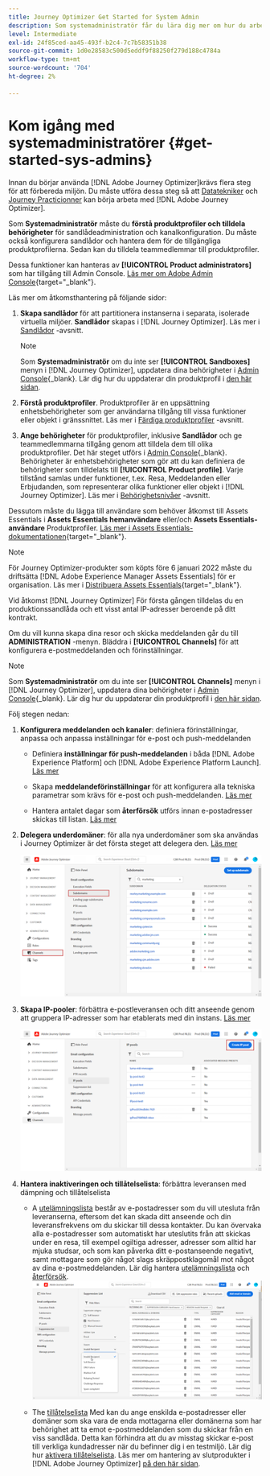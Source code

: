 ```yaml
---
title: Journey Optimizer Get Started for System Admin
description: Som systemadministratör får du lära dig mer om hur du arbetar med Journey Optimizer
level: Intermediate
exl-id: 24f85ced-aa45-493f-b2c4-7c7b58351b38
source-git-commit: 1d0e28583c500d5eddf9f88250f279d188c4784a
workflow-type: tm+mt
source-wordcount: '704'
ht-degree: 2%

---
```


# Kom igång med systemadministratörer {#get-started-sys-admins}

Innan du börjar använda [!DNL Adobe Journey Optimizer]krävs flera steg för att förbereda miljön.  Du måste utföra dessa steg så att [Datatekniker](data-engineer.md) och [Journey Practicionner](marketer.md) kan börja arbeta med [!DNL Adobe Journey Optimizer].


Som **Systemadministratör** måste du **förstå produktprofiler och tilldela behörigheter** för sandlådeadministration och kanalkonfiguration. Du måste också konfigurera sandlådor och hantera dem för de tillgängliga produktprofilerna. Sedan kan du tilldela teammedlemmar till produktprofiler.

Dessa funktioner kan hanteras av **[!UICONTROL Product administrators]** som har tillgång till Admin Console. [Läs mer om Adobe Admin Console](https://helpx.adobe.com/enterprise/admin-guide.html){target=&quot;_blank&quot;}.

Läs mer om åtkomsthantering på följande sidor:

1. **Skapa sandlådor** för att partitionera instanserna i separata, isolerade virtuella miljöer. **Sandlådor** skapas i [!DNL Journey Optimizer]. Läs mer i [Sandlådor](../../administration/sandboxes.md) -avsnitt.

   >[!NOTE]
   >Som **Systemadministratör** om du inte ser **[!UICONTROL Sandboxes]** menyn i [!DNL Journey Optimizer], uppdatera dina behörigheter i [Admin Console](https://adminconsole.adobe.com/){_blank}. Lär dig hur du uppdaterar din produktprofil i [den här sidan](../../administration/permissions.md#edit-product-profile).

1. **Förstå produktprofiler**. Produktprofiler är en uppsättning enhetsbehörigheter som ger användarna tillgång till vissa funktioner eller objekt i gränssnittet. Läs mer i [Färdiga produktprofiler](../../administration/ootb-product-profiles.md) -avsnitt.

1. **Ange behörigheter** för produktprofiler, inklusive **Sandlådor** och ge teammedlemmarna tillgång genom att tilldela dem till olika produktprofiler. Det här steget utförs i [Admin Console](https://adminconsole.adobe.com/){_blank}. Behörigheter är enhetsbehörigheter som gör att du kan definiera de behörigheter som tilldelats till **[!UICONTROL Product profile]**. Varje tillstånd samlas under funktioner, t.ex. Resa, Meddelanden eller Erbjudanden, som representerar olika funktioner eller objekt i [!DNL Journey Optimizer]. Läs mer i [Behörighetsnivåer](../../administration/high-low-permissions.md) -avsnitt.

Dessutom måste du lägga till användare som behöver åtkomst till Assets Essentials i **Assets Essentials hemanvändare** eller/och **Assets Essentials-användare** Produktprofiler. [Läs mer i Assets Essentials-dokumentationen](https://experienceleague.adobe.com/docs/experience-manager-assets-essentials/help/deploy-administer.html){target=&quot;_blank&quot;}.

>[!NOTE]
>För Journey Optimizer-produkter som köpts före 6 januari 2022 måste du driftsätta [!DNL Adobe Experience Manager Assets Essentials] för er organisation. Läs mer i [Distribuera Assets Essentials](https://experienceleague.adobe.com/docs/experience-manager-assets-essentials/help/deploy-administer.html){target=&quot;_blank&quot;}.

Vid åtkomst [!DNL Journey Optimizer] För första gången tilldelas du en produktionssandlåda och ett visst antal IP-adresser beroende på ditt kontrakt.

Om du vill kunna skapa dina resor och skicka meddelanden går du till **ADMINISTRATION** -menyn. Bläddra i **[!UICONTROL Channels]** för att konfigurera e-postmeddelanden och förinställningar.

>[!NOTE]
>Som **Systemadministratör** om du inte ser **[!UICONTROL Channels]** menyn i [!DNL Journey Optimizer], uppdatera dina behörigheter i [Admin Console](https://adminconsole.adobe.com/){_blank}. Lär dig hur du uppdaterar din produktprofil i [den här sidan](../../administration/permissions.md#edit-product-profile).

Följ stegen nedan:

1. **Konfigurera meddelanden och kanaler**: definiera förinställningar, anpassa och anpassa inställningar för e-post och push-meddelanden

   * Definiera **inställningar för push-meddelanden** i båda [!DNL Adobe Experience Platform] och [!DNL Adobe Experience Platform Launch]. [Läs mer](../../configuration/push-gs.md)

   * Skapa **meddelandeförinställningar** för att konfigurera alla tekniska parametrar som krävs för e-post och push-meddelanden. [Läs mer](../../configuration/message-presets.md)

   * Hantera antalet dagar som **återförsök** utförs innan e-postadresser skickas till listan. [Läs mer](../../configuration/manage-suppression-list.md)

1. **Delegera underdomäner**: för alla nya underdomäner som ska användas i Journey Optimizer är det första steget att delegera den. [Läs mer](../../configuration/about-subdomain-delegation.md)

   ![](../assets/subdomain.png)

1. **Skapa IP-pooler**: förbättra e-postleveransen och ditt anseende genom att gruppera IP-adresser som har etablerats med din instans. [Läs mer](../../configuration/ip-pools.md)

   ![](../assets/ip-pool.png)

1. **Hantera inaktiveringen och tillåtelselista**: förbättra leveransen med dämpning och tillåtelselista

   * A [utelämningslista](../../reports/suppression-list.md) består av e-postadresser som du vill utesluta från leveranserna, eftersom det kan skada ditt anseende och din leveransfrekvens om du skickar till dessa kontakter. Du kan övervaka alla e-postadresser som automatiskt har uteslutits från att skickas under en resa, till exempel ogiltiga adresser, adresser som alltid har mjuka studsar, och som kan påverka ditt e-postanseende negativt, samt mottagare som gör något slags skräppostklagomål mot något av dina e-postmeddelanden. Lär dig hantera [utelämningslista](../../configuration/manage-suppression-list.md) och [återförsök](../../configuration/retries.md).
   ![](../assets/suppression-list-filtering-example.png)

   * The [tillåtelselista](../../reports/allow-list.md) Med kan du ange enskilda e-postadresser eller domäner som ska vara de enda mottagarna eller domänerna som har behörighet att ta emot e-postmeddelanden som du skickar från en viss sandlåda. Detta kan förhindra att du av misstag skickar e-post till verkliga kundadresser när du befinner dig i en testmiljö. Lär dig hur [aktivera tillåtelselista](../../reports/allow-list.md).
   Läs mer om hantering av slutprodukter i [!DNL Adobe Journey Optimizer] [på den här sidan](../../reports/deliverability.md).
